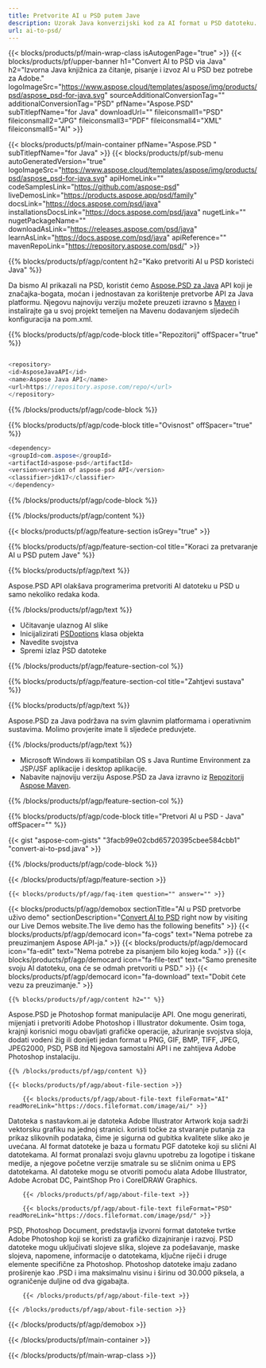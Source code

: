 ```yaml
---
title: Pretvorite AI u PSD putem Jave
description: Uzorak Java konverzijski kod za AI format u PSD datoteku. Upotrijebite ovaj primjer koda za pretvaranje AI u PSD unutar bilo koje aplikacije temeljene na web ili radnoj površini Java
url: ai-to-psd/
---
```


{{< blocks/products/pf/main-wrap-class isAutogenPage="true" >}}
{{< blocks/products/pf/upper-banner h1="Convert AI to PSD via Java" h2="Izvorna Java knjižnica za čitanje, pisanje i izvoz AI u PSD bez potrebe za Adobe." logoImageSrc="https://www.aspose.cloud/templates/aspose/img/products/psd/aspose_psd-for-java.svg" sourceAdditionalConversionTag="" additionalConversionTag="PSD" pfName="Aspose.PSD" subTitlepfName="for Java" downloadUrl="" fileiconsmall1="PSD" fileiconsmall2="JPG" fileiconsmall3="PDF" fileiconsmall4="XML" fileiconsmall5="AI" >}}

{{< blocks/products/pf/main-container pfName="Aspose.PSD " subTitlepfName="for Java" >}}
{{< blocks/products/pf/sub-menu autoGeneratedVersion="true" logoImageSrc="https://www.aspose.cloud/templates/aspose/img/products/psd/aspose_psd-for-java.svg" apiHomeLink="" codeSamplesLink="https://github.com/aspose-psd" liveDemosLink="https://products.aspose.app/psd/family" docsLink="https://docs.aspose.com/psd/java" installationsDocsLink="https://docs.aspose.com/psd/java" nugetLink="" nugetPackageName="" downloadAsLink="https://releases.aspose.com/psd/java" learnAsLink="https://docs.aspose.com/psd/java" apiReference="" mavenRepoLink="https://repository.aspose.com/psd/" >}}

{{% blocks/products/pf/agp/content h2="Kako pretvoriti AI u PSD koristeći Java" %}}

Da bismo AI prikazali na PSD, koristit ćemo <a href="/psd/{{< lang-code >}}java">Aspose.PSD za Java</a> API koji je značajka-bogata, moćan i jednostavan za korištenje pretvorbe API za Java platformu. Njegovu najnoviju verziju možete preuzeti izravno s <a href="https://repository.aspose.com/psd/">Maven</a> i instalirajte ga u svoj projekt temeljen na Mavenu dodavanjem sljedećih konfiguracija na pom.xml.

{{% blocks/products/pf/agp/code-block title="Repozitorij" offSpacer="true" %}}

```cs

<repository>
<id>AsposeJavaAPI</id>
<name>Aspose Java API</name>
<url>https://repository.aspose.com/repo/</url>
</repository>

```

{{% /blocks/products/pf/agp/code-block %}}

{{% blocks/products/pf/agp/code-block title="Ovisnost" offSpacer="true" %}}

```cs
<dependency>
<groupId>com.aspose</groupId>
<artifactId>aspose-psd</artifactId>
<version>version of aspose-psd API</version>
<classifier>jdk17</classifier>
</dependency>

```

{{% /blocks/products/pf/agp/code-block %}}

{{% /blocks/products/pf/agp/content %}}

{{< blocks/products/pf/agp/feature-section isGrey="true" >}}

{{% blocks/products/pf/agp/feature-section-col title="Koraci za pretvaranje AI u PSD putem Jave" %}}

{{% blocks/products/pf/agp/text %}}

 Aspose.PSD API olakšava programerima pretvoriti AI datoteku u PSD u samo nekoliko redaka koda.

{{% /blocks/products/pf/agp/text %}}

- Učitavanje ulaznog AI slike
- Inicijalizirati [PSDoptions](https://apireference.aspose.com/psd/java/com.aspose.psd.imageoptions/psdOptions) klasa objekta
- Navedite svojstva
- Spremi izlaz PSD datoteke

{{% /blocks/products/pf/agp/feature-section-col %}}

{{% blocks/products/pf/agp/feature-section-col title="Zahtjevi sustava" %}}

{{% blocks/products/pf/agp/text %}}

 Aspose.PSD za Java podržava na svim glavnim platformama i operativnim sustavima. Molimo provjerite imate li sljedeće preduvjete.

{{% /blocks/products/pf/agp/text %}}

- Microsoft Windows ili kompatibilan OS s Java Runtime Environment za JSP/JSF aplikacije i desktop aplikacije.
- Nabavite najnoviju verziju Aspose.PSD za Java izravno iz
 [Repozitorij Aspose Maven](https://repository.aspose.com/psd/).

{{% /blocks/products/pf/agp/feature-section-col %}}

{{% blocks/products/pf/agp/code-block title="Pretvori AI u PSD - Java" offSpacer="" %}}

{{< gist "aspose-com-gists" "3facb99e02cbd65720395cbee584cbb1" "convert-ai-to-psd.java" >}}

{{% /blocks/products/pf/agp/code-block %}}

{{< /blocks/products/pf/agp/feature-section >}}

    {{< blocks/products/pf/agp/faq-item question="" answer="" >}}
 

<!-- aboutfile Starts -->

{{< blocks/products/pf/agp/demobox sectionTitle="AI u PSD pretvorbe uživo demo" sectionDescription="[Convert AI to PSD](https://products.aspose.app/psd/conversion/ai-to-psd) right now by visiting our Live Demos website.The live demo has the following benefits" >}}
        {{< blocks/products/pf/agp/democard icon="fa-cogs" text="Nema potrebe za preuzimanjem Aspose API-ja." >}}
        {{< blocks/products/pf/agp/democard icon="fa-edit" text="Nema potrebe za pisanjem bilo kojeg koda." >}}
        {{< blocks/products/pf/agp/democard icon="fa-file-text" text="Samo prenesite svoju AI datoteku, ona će se odmah pretvoriti u PSD." >}}
        {{< blocks/products/pf/agp/democard icon="fa-download" text="Dobit ćete vezu za preuzimanje." >}}

    {{% blocks/products/pf/agp/content h2="" %}}

Aspose.PSD je Photoshop format manipulacije API. One mogu generirati, mijenjati i pretvoriti Adobe Photoshop i Illustrator dokumente. Osim toga, krajnji korisnici mogu obavljati grafičke operacije, ažuriranje svojstva sloja, dodati vodeni žig ili donijeti jedan format u PNG, GIF, BMP, TIFF, JPEG, JPEG2000, PSD, PSB itd Njegova samostalni API i ne zahtijeva Adobe Photoshop instalaciju.  



    {{% /blocks/products/pf/agp/content %}}

    {{< blocks/products/pf/agp/about-file-section >}}

        {{< blocks/products/pf/agp/about-file-text fileFormat="AI" readMoreLink="https://docs.fileformat.com/image/ai/" >}}
Datoteka s nastavkom.ai je datoteka Adobe Illustrator Artwork koja sadrži vektorsku grafiku na jednoj stranici. koristi točke za stvaranje putanja za prikaz slikovnih podataka, čime je sigurna od gubitka kvalitete slike ako je uvećana. AI format datoteke je baza u formatu PGF datoteke koji su slični AI datotekama. AI format pronalazi svoju glavnu upotrebu za logotipe i tiskane medije, a njegove početne verzije smatrale su se sličnim onima u EPS datotekama. AI datoteke mogu se otvoriti pomoću alata Adobe Illustrator, Adobe Acrobat DC, PaintShop Pro i CorelDRAW Graphics.

        {{< /blocks/products/pf/agp/about-file-text >}}

        {{< blocks/products/pf/agp/about-file-text fileFormat="PSD" readMoreLink="https://docs.fileformat.com/image/psd/" >}}
PSD, Photoshop Document, predstavlja izvorni format datoteke tvrtke Adobe Photoshop koji se koristi za grafičko dizajniranje i razvoj. PSD datoteke mogu uključivati slojeve slika, slojeve za podešavanje, maske slojeva, napomene, informacije o datotekama, ključne riječi i druge elemente specifične za Photoshop. Photoshop datoteke imaju zadano proširenje kao .PSD i ima maksimalnu visinu i širinu od 30.000 piksela, a ograničenje duljine od dva gigabajta.

        {{< /blocks/products/pf/agp/about-file-text >}}

    {{< /blocks/products/pf/agp/about-file-section >}}

{{< /blocks/products/pf/agp/demobox >}}

<!-- aboutfile Ends -->



{{< /blocks/products/pf/main-container >}}
    
{{< /blocks/products/pf/main-wrap-class >}}

